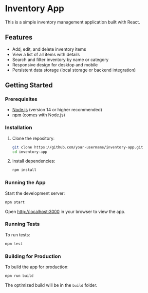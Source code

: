 # Inventory App

This is a simple inventory management application built with React.

## Features

- Add, edit, and delete inventory items
- View a list of all items with details
- Search and filter inventory by name or category
- Responsive design for desktop and mobile
- Persistent data storage (local storage or backend integration)

## Getting Started

### Prerequisites

- [Node.js](https://nodejs.org/) (version 14 or higher recommended)
- [npm](https://www.npmjs.com/) (comes with Node.js)

### Installation

1. Clone the repository:
    ```bash
    git clone https://github.com/your-username/inventory-app.git
    cd inventory-app
    ```
2. Install dependencies:
    ```bash
    npm install
    ```

### Running the App

Start the development server:
```bash
npm start
```
Open [http://localhost:3000](http://localhost:3000) in your browser to view the app.

### Running Tests

To run tests:
```bash
npm test
```

### Building for Production

To build the app for production:
```bash
npm run build
```
The optimized build will be in the `build` folder.



